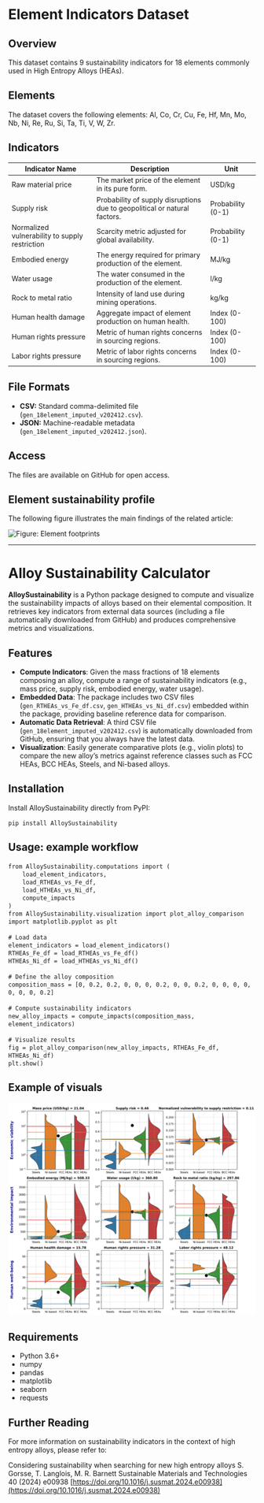 
# Element Indicators Dataset

## Overview
This dataset contains 9 sustainability indicators for 18 elements commonly used in High Entropy Alloys (HEAs).

## Elements
The dataset covers the following elements:
Al, Co, Cr, Cu, Fe, Hf, Mn, Mo, Nb, Ni, Re, Ru, Si, Ta, Ti, V, W, Zr.

## Indicators
| Indicator Name         | Description                                                                 | Unit        |
|------------------------|-----------------------------------------------------------------------------|------------|
| Raw material price     | The market price of the element in its pure form.                          | USD/kg     |
| Supply risk            | Probability of supply disruptions due to geopolitical or natural factors.   | Probability (0-1) |
| Normalized vulnerability to supply restriction | Scarcity metric adjusted for global availability. | Probability (0-1)   |
| Embodied energy        | The energy required for primary production of the element.                 | MJ/kg      |
| Water usage            | The water consumed in the production of the element.                      | l/kg      |
| Rock to metal ratio    | Intensity of land use during mining operations.                            | kg/kg      |
| Human health damage    | Aggregate impact of element production on human health.                   | Index (0-100) |
| Human rights pressure  | Metric of human rights concerns in sourcing regions.                      | Index (0-100) |
| Labor rights pressure  | Metric of labor rights concerns in sourcing regions.                      | Index (0-100) |

## File Formats
- **CSV:** Standard comma-delimited file (`gen_18element_imputed_v202412.csv`).
- **JSON:** Machine-readable metadata (`gen_18element_imputed_v202412.json`).

## Access
The files are available on GitHub for open access.

## Element sustainability profile
The following figure illustrates the main findings of the related article:

![Figure: Element footprints](images/Radar_plots_Ranking_elements.png)

***

# Alloy Sustainability Calculator

**AlloySustainability** is a Python package designed to compute and visualize the sustainability impacts of alloys based on their elemental composition. It retrieves key indicators from external data sources (including a file automatically downloaded from GitHub) and produces comprehensive metrics and visualizations.

## Features

- **Compute Indicators**: Given the mass fractions of 18 elements composing an alloy, compute a range of sustainability indicators (e.g., mass price, supply risk, embodied energy, water usage).
- **Embedded Data**: The package includes two CSV files (`gen_RTHEAs_vs_Fe_df.csv`, `gen_HTHEAs_vs_Ni_df.csv`) embedded within the package, providing baseline reference data for comparison.
- **Automatic Data Retrieval**: A third CSV file (`gen_18element_imputed_v202412.csv`) is automatically downloaded from GitHub, ensuring that you always have the latest data.
- **Visualization**: Easily generate comparative plots (e.g., violin plots) to compare the new alloy’s metrics against reference classes such as FCC HEAs, BCC HEAs, Steels, and Ni-based alloys.

## Installation

Install AlloySustainability directly from PyPI:
```
pip install AlloySustainability
```

## Usage: example workflow
```
from AlloySustainability.computations import (
    load_element_indicators,
    load_RTHEAs_vs_Fe_df,
    load_HTHEAs_vs_Ni_df,
    compute_impacts
)
from AlloySustainability.visualization import plot_alloy_comparison
import matplotlib.pyplot as plt

# Load data
element_indicators = load_element_indicators()
RTHEAs_Fe_df = load_RTHEAs_vs_Fe_df()
HTHEAs_Ni_df = load_HTHEAs_vs_Ni_df()

# Define the alloy composition
composition_mass = [0, 0.2, 0.2, 0, 0, 0, 0.2, 0, 0, 0.2, 0, 0, 0, 0, 0, 0, 0, 0.2]

# Compute sustainability indicators
new_alloy_impacts = compute_impacts(composition_mass, element_indicators)

# Visualize results
fig = plot_alloy_comparison(new_alloy_impacts, RTHEAs_Fe_df, HTHEAs_Ni_df)
plt.show()
```

## Example of visuals
![Figure: Element footprints](images/Violon_Plots_Packaging_Python.png)

## Requirements

- Python 3.6+
- numpy
- pandas
- matplotlib
- seaborn
- requests

## Further Reading

For more information on sustainability indicators in the context of high entropy alloys, please refer to:

Considering sustainability when searching for new high entropy alloys
S. Gorsse, T. Langlois, M. R. Barnett
Sustainable Materials and Technologies 40 (2024) e00938
[https://doi.org/10.1016/j.susmat.2024.e00938](https://doi.org/10.1016/j.susmat.2024.e00938)
